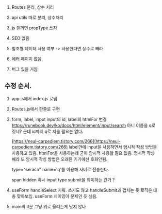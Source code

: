 1. Routes 분리, 상수 처리

2. api utils 따로 분리, 상수처리

3. js 쓸꺼면 propType 쓰자

4. SEO 없음

5. 참조형 데이터 사용 여부 -> 사용한다면 상수로 빼라

6. 에러 페이지 없음.

7. 버그 있을 거임

## 수정 순서.

1. app.js에서 index.js 로냄
2. Routes.js에서 한줄로 구현
3. form, label, input
   input의 id, label의 htmlFor 변경
   https://runebook.dev/ko/docs/html/element/input/search
   아니 이름을 q로 짓네?
   근데 id까지 q로 지을 필요는 없다.

   [https://neul-carpediem.tistory.com/266](https://neul-carpediem.tistory.com/266)
   label안에 input을 사용하면서 암시적 작성 방법을 사용하고 있음. htmlFor을 사용하는데 굳이 암시적 사용할 필요 없음. 명시적 작성해라
   또 암시적 작성 방법은 오래된 기기에선 호화안됨.

   type="serach" name='q'를 이용해 서버로 전송한다.

   span hidden 혹시 input type submit을 의미하는 건가 ?
   <input type='hidden' id="search_value" value={state.q}>

4. useForm
   handleSelect 지워. 쓰지도 않고 handleSubmit과 겹치는 듯
   로직은 대충 맞아보임. useForm 네이밍이 문제인 듯 싶음.

5. main의 if문 그냥 위로 올리는게 낫지 않나

